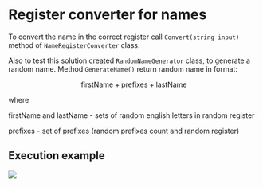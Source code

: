 # Register converter for names

To convert the name in the correct register call ```Convert(string input)``` method of ```NameRegisterConverter``` class.

Also to test this solution created ```RandomNameGenerator``` class, to generate a random name. Method ```GenerateName()``` return random name in format:

$$\text{firstName} + \text{prefixes} + \text{lastName}$$

where

$\text{firstName}$ and $\text{lastName}$ - sets of random english letters in random register

$\text{prefixes}$ - set of prefixes (random prefixes count and random register)

## Execution example

<img style="float: center;" src="https://i.imgur.com/mjqBdIH.png">
